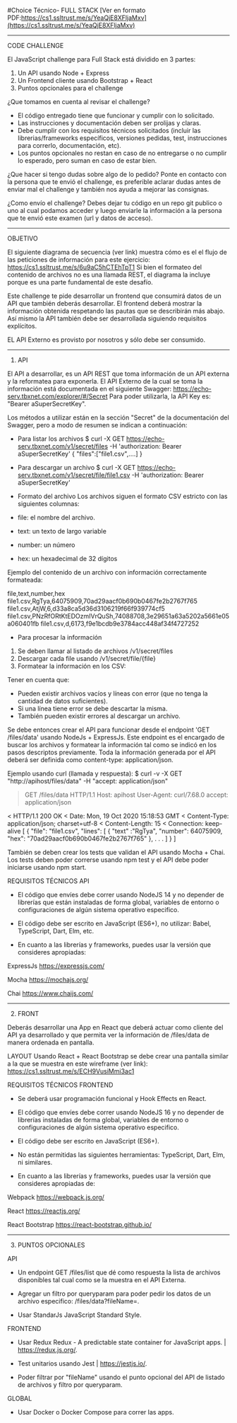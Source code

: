 #Choice Técnico- FULL STACK
[Ver en formato PDF:https://cs1.ssltrust.me/s/YeaQjE8XFljaMxv](https://cs1.ssltrust.me/s/YeaQjE8XFljaMxv)

---
CODE CHALLENGE

El JavaScript challenge para Full Stack está dividido en 3 partes:
1) Un API usando Node + Express
2) Un Frontend cliente usando Bootstrap + React
3) Puntos opcionales para el challenge


¿Que tomamos en cuenta al revisar el challenge?
- El código entregado tiene que funcionar y cumplir con lo solicitado.
- Las instrucciones y documentación deben ser prolijas y claras.
- Debe cumplir con los requisitos técnicos solicitados (incluir las librerias/frameworks específicos, versiones pedidas, test, instrucciones para correrlo, documentación, etc).
- Los puntos opcionales no restan en caso de no entregarse o no cumplir lo esperado, pero suman en caso de estar bien.


¿Que hacer si tengo dudas sobre algo de lo pedido?
Ponte en contacto con la persona que te envió el challenge, es preferible aclarar dudas antes de enviar mal el challenge y también nos ayuda a mejorar las consignas.


¿Como envío el challenge?
Debes dejar tu código en un repo git publico o uno al cual podamos acceder y luego enviarle la información a la persona que te envió este examen (url y datos de acceso).

---------------------------------------------------------------------------------------------------------------------------------------------------------------------------------------------

OBJETIVO

El siguiente diagrama de secuencia (ver link) muestra cómo es el el flujo de las peticiones de información para este ejercicio: https://cs1.ssltrust.me/s/6u9aC5hCTEhTpT1
Si bien el formateo del contenido de archivos no es una llamada REST, el diagrama la incluye porque es una parte fundamental de este desafío.

Este challenge te pide desarrollar un frontend que consumirá datos de un API que también deberás desarrollar.
El frontend deberá mostrar la información obtenida respetando las pautas que se describirán más abajo.
Así mismo la API también debe ser desarrollada siguiendo requisitos explícitos.

EL API Externo es provisto por nosotros y sólo debe ser consumido.

---------------------------------------------------------------------------------------------------------------------------------------------------------------------------------------------

1) API

El API a desarrollar, es un API REST que toma información de un API externa y la reformatea para exponerla.
El API Externo de la cual se toma la información está documentada en el siguiente Swagger: https://echo-serv.tbxnet.com/explorer/#/Secret
Para poder utilizarla, la API Key es: "Bearer aSuperSecretKey".

Los métodos a utilizar están en la sección "Secret" de la documentación del Swagger, pero a modo de resumen se indican a continuación:

- Para listar los archivos
$ curl -X GET https://echo-serv.tbxnet.com/v1/secret/files -H 'authorization: Bearer aSuperSecretKey'
{
"files":["file1.csv",....]
}


- Para descargar un archivo
$ curl -X GET https://echo-serv.tbxnet.com/v1/secret/file/file1.csv -H 'authorization: Bearer aSuperSecretKey'


- Formato del archivo
Los archivos siguen el formato CSV estricto con las siguientes columnas:
- file: el nombre del archivo.
- text: un texto de largo variable
- number: un número
- hex: un hexadecimal de 32 dígitos

Ejemplo del contenido de un archivo con información correctamente formateada:

file,text,number,hex
file1.csv,RgTya,64075909,70ad29aacf0b690b0467fe2b2767f765
file1.csv,AtjW,6,d33a8ca5d36d3106219f66f939774cf5
file1.csv,PNzRfORtKtEDOzmIVrQuSh,74088708,3e29651a63a5202a5661e05a060401fb
file1.csv,d,6173,f9e1bcdb9e3784acc448af34f4727252


- Para procesar la información

1) Se deben llamar al listado de archivos /v1/secret/files
2) Descargar cada file usando /v1/secret/file/{file}
3) Formatear la información en los CSV:

Tener en cuenta que:
- Pueden existir archivos vacíos y líneas con error (que no tenga la cantidad de datos suficientes).
- Si una línea tiene error se debe descartar la misma.
- También pueden existir errores al descargar un archivo.


Se debe entonces crear el API para funcionar desde el endpoint 'GET /files/data' usando NodeJs + ExpressJs.
Este endpoint es el encargado de buscar los archivos y formatear la información tal como se indicó en los pasos descriptos previamente.
Toda la información generada por el API deberá ser definida como content-type: application/json.

Ejemplo usando curl (llamada y respuesta):
$ curl -v -X GET "http://apihost/files/data" -H "accept: application/json"

> GET /files/data HTTP/1.1
> Host: apihost
> User-Agent: curl/7.68.0
> accept: application/json
>
< HTTP/1.1 200 OK
< Date: Mon, 19 Oct 2020 15:18:53 GMT
< Content-Type: application/json; charset=utf-8
< Content-Length: 15
< Connection: keep-alive
[
{
"file": "file1.csv",
"lines": [
{
"text" :"RgTya",
"number": 64075909,
"hex": "70ad29aacf0b690b0467fe2b2767f765"
},
. . .
]
}
]


También se deben crear los tests que validan el API usando Mocha + Chai.
Los tests deben poder correrse usando npm test y el API debe poder iniciarse usando npm start.


REQUISITOS TÉCNICOS API

- El código que envíes debe correr usando NodeJS 14 y no depender de librerías que están instaladas de forma global, variables de entorno o configuraciones de algún sistema operativo especifico.

- El código debe ser escrito en JavaScript (ES6+), no utilizar: Babel, TypeScript, Dart, Elm, etc.

- En cuanto a las librerías y frameworks, puedes usar la versión que consideres apropiadas:

ExpressJs https://expressjs.com/

Mocha https://mochajs.org/

Chai https://www.chaijs.com/

---------------------------------------------------------------------------------------------------------------------------------------------------------------------------------------------

2) FRONT

Deberás desarrollar una App en React que deberá actuar como cliente del API ya desarrollado y que permita ver la información de /files/data de manera ordenada en pantalla.

LAYOUT
Usando React + React Bootstrap se debe crear una pantalla similar a la que se muestra en este wireframe (ver link): https://cs1.ssltrust.me/s/ECH9VusiMmi3ac1


REQUISITOS TÉCNICOS FRONTEND
- Se deberá usar programación funcional y Hook Effects en React.

- El código que envíes debe correr usando NodeJS 16 y no depender de librerías instaladas de forma global, variables de entorno o configuraciones de algún sistema operativo especifico.

- El código debe ser escrito en JavaScript (ES6+).

- No están permitidas las siguientes herramientas: TypeScript, Dart, Elm, ni similares.

- En cuanto a las librerías y frameworks, puedes usar la versión que consideres apropiadas de:

Webpack https://webpack.js.org/

React https://reactjs.org/

React Bootstrap https://react-bootstrap.github.io/


---------------------------------------------------------------------------------------------------------------------------------------------------------------------------------------------

3) PUNTOS OPCIONALES

API
- Un endpoint GET /files/list que dé como respuesta la lista de archivos disponibles tal cual como se la muestra en el API Externa.

- Agregar un filtro por queryparam para poder pedir los datos de un archivo especifico: /files/data?fileName=<Nombre del archivo>.

- Usar StandarJs JavaScript Standard Style.


FRONTEND
- Usar Redux Redux - A predictable state container for JavaScript apps. | https://redux.js.org/.

- Test unitarios usando Jest | https://jestjs.io/.

- Poder filtrar por "fileName" usando el punto opcional del API de listado de archivos y filtro por queryparam.


GLOBAL
- Usar Docker o Docker Compose para correr las apps.
